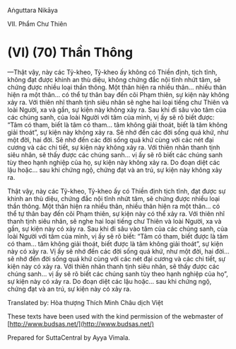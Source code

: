 Aṅguttara Nikāya

VII. Phẩm Chư Thiên

# (VI) (70) Thần Thông

—Thật vậy, này các Tỷ-kheo, Tỷ-kheo ấy không có Thiền định, tịch tĩnh, không đạt được khinh an thù diệu, không chứng đắc nội tĩnh nhứt tâm, sẽ chứng được nhiều loại thần thông. Một thân hiện ra nhiều thân... nhiều thân hiện ra một thân... có thể tự thân bay đến cõi Phạm thiên, sự kiện này không xảy ra. Với thiên nhĩ thanh tịnh siêu nhân sẽ nghe hai loại tiếng chư Thiên và loài Người, xa và gần, sự kiện này không xảy ra. Sau khi đi sâu vào tâm của các chúng sanh, của loài Người với tâm của mình, vị ấy sẽ rõ biết được: “Tâm có tham, biết là tâm có tham... tâm không giải thoát, biết là tâm không giải thoát”, sự kiện này không xảy ra. Sẽ nhớ đến các đời sống quá khứ, như một đời, hai đời. Sẽ nhớ đến các đời sống quá khứ cùng với các nét đại cương và các chi tiết, sự kiện này không xảy ra. Với thiên nhãn thanh tịnh siêu nhân, sẽ thấy được các chúng sanh... vị ấy sẽ rõ biết các chúng sanh tùy theo hạnh nghiệp của họ, sự kiện này không xảy ra. Do đoạn diệt các lậu hoặc... sau khi chứng ngộ, chứng đạt và an trú, sự kiện này không xảy ra.

Thật vậy, này các Tỷ-kheo, Tỷ-kheo ấy có Thiền định tịch tĩnh, đạt được sự khinh an thù diệu, chứng đắc nội tĩnh nhứt tâm, sẽ chứng được nhiều loại thần thông. Một thân hiện ra nhiều thân, nhiều thân hiện ra một thân... có thể tự thân bay đến cõi Phạm thiên, sự kiện này có thể xảy ra. Với thiên nhĩ thanh tịnh siêu nhân, sẽ nghe hai loại tiếng chư Thiên và loài Người, xa và gần, sự kiện này có xảy ra. Sau khi đi sâu vào tâm của các chúng sanh, của loài Người với tâm của mình, vị ấy sẽ rõ biết: “Tâm có tham, biết được là tâm có tham... tâm không giải thoát, biết được là tâm không giải thoát”, sự kiện này có xảy ra. Vị ấy sẽ nhớ đến các đời sống quá khứ, như một đời, hai đời... sẽ nhớ đến đời sống quá khứ cùng với các nét đại cương và các chi tiết, sự kiện này có xảy ra. Với thiên nhãn thanh tịnh siêu nhân, sẽ thấy được các chúng sanh... vị ấy sẽ rõ biết các chúng sanh tùy theo hạnh nghiệp của họ”, sự kiện này có xảy ra. Do đoạn diệt các lậu hoặc... sau khi chứng ngộ, chứng đạt và an trú, sự kiện này có xảy ra.

Translated by: Hòa thượng Thích Minh Châu dịch Việt

These texts have been used with the kind permission of the webmaster of [http://www.budsas.net/](http://www.budsas.net/)

Prepared for SuttaCentral by Ayya Vimala.